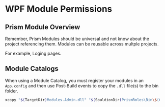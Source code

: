 # WPF Module Permissions

## Prism Module Overview

Remember, Prism Modules should be universal and not know about the project referencing them. Modules can be reusable across multple projects.

For example, Loging pages.  

## Module Catalogs

When using a Module Catalog, you must register your modules in an `App.config` and then use Post-Build events to copy the `.dll` file(s) to the bin folder.

```sh
xcopy "$(TargetDir)Modules.Admin.dll" "$(SouldionDir)PrismRoles\Bin\$(ConfigurationName)\" /Y
```
